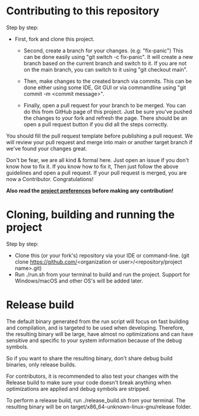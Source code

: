 # Contributing to this repository

Step by step:

* First, fork and clone this project.
    * Second, create a branch for your changes. (e.g: "fix-panic")
      This can be done easily using "git switch -c fix-panic". It will create a new branch based on the current branch and
      switch to it. If you are not on the main branch, you can switch to it using "git checkout main".

    * Then, make changes to the created branch via commits. This can be done either using some IDE, Git GUI or via
      commandline using "git commit -m \<commit message>".

    * Finally, open a pull request for your branch to be merged. You can do this from GitHub page of this project. Just
      be sure you've pushed the changes to your fork and refresh the page. There should be an open a pull request button
      if you did all the steps correctly.

You should fill the pull request template before publishing a pull request. We will review your pull request and merge
into main or another target branch if we've found your changes great.

Don't be fear, we are all kind & formal here. Just open an issue if you don't know how to fix it. If you know how to fix
it, Then just follow the above guidelines and open a pull request. If your pull request is merged, you are now a
Contributor. Congratulations!

**Also read the <a href="https://github.com/TheDGOfficial/hypixel-skyblock-util-tools/blob/main/.github/PROJECT_PREFERENCES.md">project
preferences</a> before making any contribution!**

# Cloning, building and running the project

Step by step:

* Clone this (or your fork's) repository via your IDE or command-line. (git clone https://github.com/<organization or
  user\>/\<repository/project name\>.git)
* Run ./run.sh from your terminal to build and run the project. Support for Windows/macOS and other OS's will be added later.

# Release build

The default binary generated from the run script will focus on fast building and compilation, and is targeted to be used when developing.
Therefore, the resulting binary will be large, have almost no optimizations and can have sensitive and specific to your system information because of the debug symbols.

So if you want to share the resulting binary, don't share debug build binaries, only release builds.
  
For contributors, it is recommended to also test your changes with the Release build to make sure your code doesn't break anything when optimizations are applied and debug symbols are stripped.
  
To perform a release build, run ./release_build.sh from your terminal. The resulting binary will be on target/x86_64-unknown-linux-gnu/release folder.


